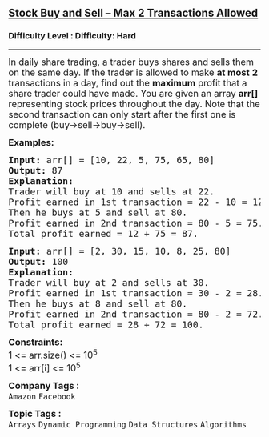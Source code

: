 <h2><a href="https://www.geeksforgeeks.org/problems/buy-and-sell-a-share-at-most-twice/1?page=5&category=Dynamic%20Programming&sortBy=submissions">Stock Buy and Sell – Max 2 Transactions Allowed</a></h2><h3>Difficulty Level : Difficulty: Hard</h3><hr><div class="problems_problem_content__Xm_eO"><p><span style="font-size: 18px;">In daily share trading, a trader buys shares and sells them on the same day. If the trader is allowed to make <strong>at most</strong> <strong>2 </strong>transactions in a day,&nbsp;</span><span style="font-size: 18px;">find out the&nbsp;</span><strong style="font-size: 18px;">maximum</strong><span style="font-size: 18px;"> profit that a share trader could have made</span><span style="font-size: 18px;">. You are given an array <strong>arr[]</strong> representing stock prices throughout the day</span><span style="font-size: 18px;">. Note that t</span><span style="font-size: 18px;">he second transaction can only start after the first one is complete (buy-&gt;sell-&gt;buy-&gt;sell).</span></p>
<p><strong><span style="font-size: 18px;">Examples:</span></strong></p>
<pre><span style="font-size: 18px;"><strong>Input: </strong>arr[] = [10, 22, 5, 75, 65, 80]
<strong>Output: </strong>87
<strong>Explanation: <br></strong>Trader will b</span><span style="font-size: 18px;">uy at 10 and sells at 22. <br>Profit earned in 1st transaction = 22 - 10 = 12. <br>Then he buys at 5 and sell at 80. <br>Profit earned in 2nd transaction = 80 - 5 = 75. <br>Total profit earned = 12 + 75 = 87. </span></pre>
<pre><span style="font-size: 18px;"><strong><span style="font-size: 18px;">Input:</span> </strong></span><span style="font-size: 18px;"><span style="font-size: 18px;">arr[] = [2, 30, 15, 10, 8, 25, 80]
</span><strong><span style="font-size: 18px;">Output:</span> </strong></span><span style="font-size: 18px;">100</span>
<span style="font-size: 18px;"><strong>Explanation: <br></strong></span><span style="font-size: 18px;">Trader will buy at 2 and sells at 30. <br>Profit earned in 1st transaction = 30 - 2 = 28. <br>Then he buys at 8 and sell at 80. <br>Profit earned in 2nd transaction = 80 - 2 = 72. <br>Total profit earned = 28 + 72 = 100.</span></pre>
<p><span style="font-size: 18px;"><strong>Constraints:<br></strong></span><span style="font-size: 18px;">1 &lt;= arr.size() &lt;= 10<sup>5<br></sup></span><span style="font-size: 18px;">1 &lt;= arr[i] &lt;= 10<sup>5</sup></span></p></div><p><span style=font-size:18px><strong>Company Tags : </strong><br><code>Amazon</code>&nbsp;<code>Facebook</code>&nbsp;<br><p><span style=font-size:18px><strong>Topic Tags : </strong><br><code>Arrays</code>&nbsp;<code>Dynamic Programming</code>&nbsp;<code>Data Structures</code>&nbsp;<code>Algorithms</code>&nbsp;